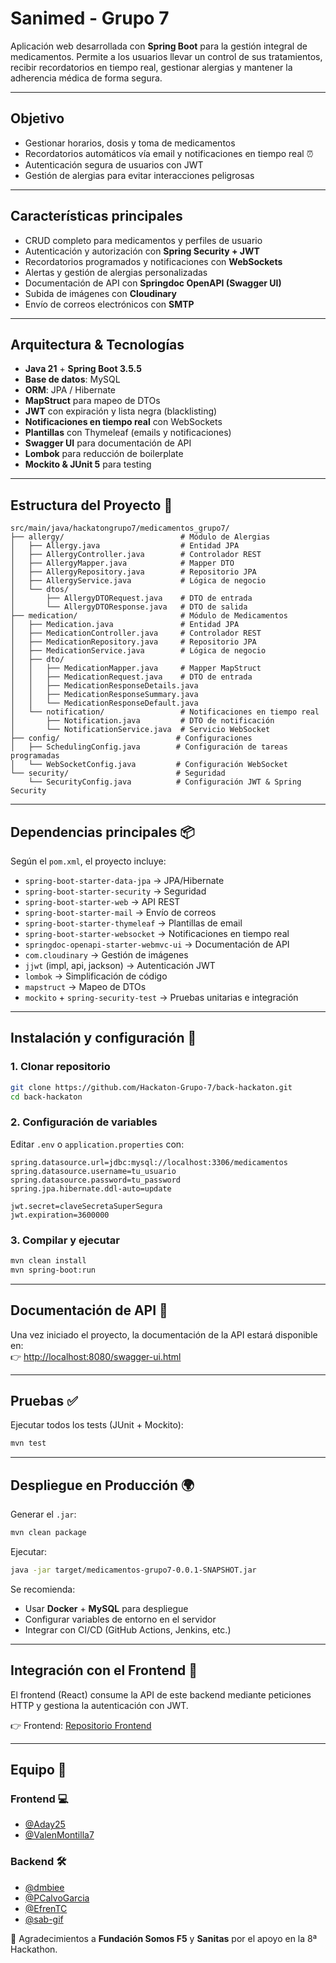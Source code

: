 # Sanimed - Grupo 7

Aplicación web desarrollada con **Spring Boot** para la gestión integral de medicamentos. Permite a los usuarios llevar un control de sus tratamientos, recibir recordatorios en tiempo real, gestionar alergias y mantener la adherencia médica de forma segura.

---

## Objetivo 

- Gestionar horarios, dosis y toma de medicamentos
- Recordatorios automáticos vía email y notificaciones en tiempo real ⏰
- Autenticación segura de usuarios con JWT
- Gestión de alergias para evitar interacciones peligrosas

---

## Características principales 

- CRUD completo para medicamentos y perfiles de usuario
- Autenticación y autorización con **Spring Security + JWT**
- Recordatorios programados y notificaciones con **WebSockets**
- Alertas y gestión de alergias personalizadas
- Documentación de API con **Springdoc OpenAPI (Swagger UI)**
- Subida de imágenes con **Cloudinary**
- Envío de correos electrónicos con **SMTP**

---

## Arquitectura & Tecnologías 

- **Java 21** + **Spring Boot 3.5.5**
- **Base de datos**: MySQL 
- **ORM**: JPA / Hibernate
- **MapStruct** para mapeo de DTOs
- **JWT** con expiración y lista negra (blacklisting)
- **Notificaciones en tiempo real** con WebSockets
- **Plantillas** con Thymeleaf (emails y notificaciones)
- **Swagger UI** para documentación de API
- **Lombok** para reducción de boilerplate
- **Mockito & JUnit 5** para testing

---

## Estructura del Proyecto 📂

```
src/main/java/hackatongrupo7/medicamentos_grupo7/  
├── allergy/                          # Módulo de Alergias  
│   ├── Allergy.java                  # Entidad JPA  
│   ├── AllergyController.java        # Controlador REST  
│   ├── AllergyMapper.java            # Mapper DTO  
│   ├── AllergyRepository.java        # Repositorio JPA  
│   ├── AllergyService.java           # Lógica de negocio  
│   └── dtos/  
│       ├── AllergyDTORequest.java    # DTO de entrada  
│       └── AllergyDTOResponse.java   # DTO de salida  
├── medication/                       # Módulo de Medicamentos  
│   ├── Medication.java               # Entidad JPA  
│   ├── MedicationController.java     # Controlador REST  
│   ├── MedicationRepository.java     # Repositorio JPA  
│   ├── MedicationService.java        # Lógica de negocio  
│   ├── dto/  
│   │   ├── MedicationMapper.java     # Mapper MapStruct  
│   │   ├── MedicationRequest.java    # DTO de entrada  
│   │   ├── MedicationResponseDetails.java  
│   │   ├── MedicationResponseSummary.java  
│   │   └── MedicationResponseDefault.java  
│   └── notification/                 # Notificaciones en tiempo real  
│       ├── Notification.java         # DTO de notificación  
│       └── NotificationService.java  # Servicio WebSocket  
├── config/                          # Configuraciones  
│   ├── SchedulingConfig.java        # Configuración de tareas programadas  
│   └── WebSocketConfig.java         # Configuración WebSocket  
└── security/                        # Seguridad  
    └── SecurityConfig.java          # Configuración JWT & Spring Security
```

---

## Dependencias principales 📦

Según el `pom.xml`, el proyecto incluye:

- `spring-boot-starter-data-jpa` → JPA/Hibernate
- `spring-boot-starter-security` → Seguridad
- `spring-boot-starter-web` → API REST
- `spring-boot-starter-mail` → Envío de correos
- `spring-boot-starter-thymeleaf` → Plantillas de email
- `spring-boot-starter-websocket` → Notificaciones en tiempo real
- `springdoc-openapi-starter-webmvc-ui` → Documentación de API
- `com.cloudinary` → Gestión de imágenes
- `jjwt` (impl, api, jackson) → Autenticación JWT
- `lombok` → Simplificación de código
- `mapstruct` → Mapeo de DTOs
- `mockito` + `spring-security-test` → Pruebas unitarias e integración

---

## Instalación y configuración 🚀

### 1. Clonar repositorio
```bash
git clone https://github.com/Hackaton-Grupo-7/back-hackaton.git
cd back-hackaton
```

### 2. Configuración de variables
Editar `.env` o `application.properties` con:
```properties
spring.datasource.url=jdbc:mysql://localhost:3306/medicamentos
spring.datasource.username=tu_usuario
spring.datasource.password=tu_password
spring.jpa.hibernate.ddl-auto=update

jwt.secret=claveSecretaSuperSegura
jwt.expiration=3600000
```

### 3. Compilar y ejecutar
```bash
mvn clean install
mvn spring-boot:run
```

---

## Documentación de API 📖

Una vez iniciado el proyecto, la documentación de la API estará disponible en:  
👉 [http://localhost:8080/swagger-ui.html](http://localhost:8080/swagger-ui.html)

---

## Pruebas ✅

Ejecutar todos los tests (JUnit + Mockito):
```bash
mvn test
```


---

## Despliegue en Producción 🌍

Generar el `.jar`:
```bash
mvn clean package
```

Ejecutar:
```bash
java -jar target/medicamentos-grupo7-0.0.1-SNAPSHOT.jar
```

Se recomienda:
- Usar **Docker** + **MySQL** para despliegue
- Configurar variables de entorno en el servidor
- Integrar con CI/CD (GitHub Actions, Jenkins, etc.)

---

## Integración con el Frontend 🎨

El frontend (React) consume la API de este backend mediante peticiones HTTP y gestiona la autenticación con JWT.

👉 Frontend: [Repositorio Frontend](https://github.com/Hackaton-Grupo-7/front-hackaton)

---

## Equipo 👥

### Frontend 💻
- [@Aday25](https://github.com/Aday25)
- [@ValenMontilla7](https://github.com/ValenMontilla7)

### Backend 🛠️
- [@dmbiee](https://github.com/dmbiee)
- [@PCalvoGarcia](https://github.com/PCalvoGarcia)
- [@EfrenTC](https://github.com/EfrenTC)
- [@sab-gif](https://github.com/sab-gif)

🙏 Agradecimientos a **Fundación Somos F5** y **Sanitas** por el apoyo en la 8ª Hackathon.

